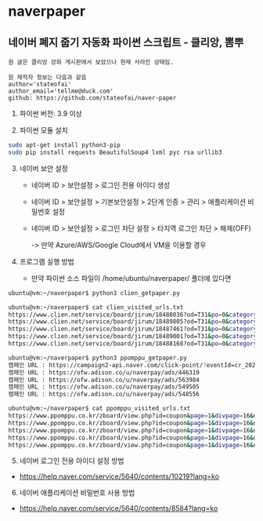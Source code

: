 # naverpaper
## 네이버 폐지 줍기 자동화 파이썬 스크립트 - 클리앙, 뽐뿌

```
원 글은 클리앙 강좌 게시판에서 보았으나 현재 사라진 상태임.

원 제작자 정보는 다음과 같음
author='stateofai'
author_email='tellme@duck.com'
github: https://github.com/stateofai/naver-paper
```

1. 파이썬 버전: 3.9 이상

2. 파이썬 모듈 설치
   
```bash
sudo apt-get install python3-pip
sudo pip install requests BeautifulSoup4 lxml pyc rsa urllib3
```

3. 네이버 보안 설정
   - 네이버 ID > 보안설정 > 로그인 전용 아이디 생성
   - 네이버 ID > 보안설정 > 기본보안설정 > 2단계 인증 > 관리 > 애플리케이션 비밀번호 설정
   - 네이버 ID > 보안설정 > 로그인 차단 설정 > 타지역 로그인 차단 > 해제(OFF)
     
     ->  만약 Azure/AWS/Google Cloud에서 VM을 이용할 경우
  
4. 프로그램 실행 방법
   - 만약 파이썬 소스 파일이 /home/ubuntu/naverpaper/ 폴더에 있다면
  
```bash
ubuntu@vm:~/naverpaper$ python3 clien_getpaper.py

ubuntu@vm:~/naverpaper$ cat clien_visited_urls.txt
https://www.clien.net/service/board/jirum/18488036?od=T31&po=0&category=0&groupCd=
https://www.clien.net/service/board/jirum/18489805?od=T31&po=0&category=0&groupCd=
https://www.clien.net/service/board/jirum/18487461?od=T31&po=0&category=0&groupCd=
https://www.clien.net/service/board/jirum/18489001?od=T31&po=0&category=0&groupCd=
https://www.clien.net/service/board/jirum/18488168?od=T31&po=0&category=0&groupCd=

ubuntu@vm:~/naverpaper$ python3 ppomppu_getpaper.py
캠페인 URL : https://campaign2-api.naver.com/click-point/?eventId=cr_2023122301_2401_1_1048
캠페인 URL : https://ofw.adison.co/u/naverpay/ads/446319
캠페인 URL : https://ofw.adison.co/u/naverpay/ads/563984
캠페인 URL : https://ofw.adison.co/u/naverpay/ads/549505
캠페인 URL : https://ofw.adison.co/u/naverpay/ads/548556

ubuntu@vm:~/naverpaper$ cat ppomppu_visited_urls.txt
https://www.ppomppu.co.kr/zboard/view.php?id=coupon&page=1&divpage=16&no=88915
https://www.ppomppu.co.kr/zboard/view.php?id=coupon&page=1&divpage=16&no=88924
https://www.ppomppu.co.kr/zboard/view.php?id=coupon&page=1&divpage=16&no=88919
https://www.ppomppu.co.kr/zboard/view.php?id=coupon&page=1&divpage=16&no=88910
https://www.ppomppu.co.kr/zboard/view.php?id=coupon&page=1&divpage=16&no=88905
```

5. 네이버 로그인 전용 아이디 설정 방법
- https://help.naver.com/service/5640/contents/10219?lang=ko

6. 네이버 애플리케이션 비밀번호 사용 방법
- https://help.naver.com/service/5640/contents/8584?lang=ko
